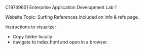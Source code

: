 C19749651
Enterprise Application Development Lab 1

Website Topic: Surfing
References included on info & refs page.

Instructions to visualize:
- Copy folder locally
- navigate to index.html and open in a browser.